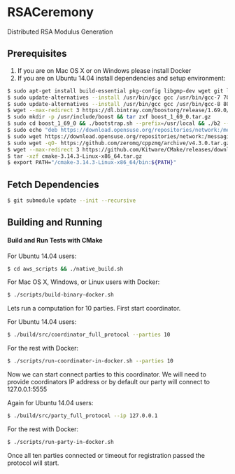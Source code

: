 # RSACeremony
Distributed RSA Modulus Generation

## Prerequisites
1. If you are on Mac OS X or on Windows please install Docker
2. If you are on Ubuntu 14.04 install dependencies and setup environment:
```bash
$ sudo apt-get install build-essential pkg-config libgmp-dev wget git libmpfr-dev libsodium-dev gcc-8 g++-8 libzmq3-dev
$ sudo update-alternatives --install /usr/bin/gcc gcc /usr/bin/gcc-7 700 --slave /usr/bin/g++ g++ /usr/bin/g++-7
$ sudo update-alternatives --install /usr/bin/gcc gcc /usr/bin/gcc-8 800 --slave /usr/bin/g++ g++ /usr/bin/g++-8
$ wget --max-redirect 3 https://dl.bintray.com/boostorg/release/1.69.0/source/boost_1_69_0.tar.gz
$ sudo mkdir -p /usr/include/boost && tar zxf boost_1_69_0.tar.gz
$ sudo cd boost_1_69_0 && ./bootstrap.sh --prefix=/usr/local && ./b2 --with=all install && echo "/usr/local/lib" >> /etc/ld.so.conf.d/local.conf && ldconfig
$ sudo echo "deb https://download.opensuse.org/repositories/network:/messaging:/zeromq:/release-stable/xUbuntu_18.04 ./" >> /etc/apt/sources.list
$ sudo wget https://download.opensuse.org/repositories/network:/messaging:/zeromq:/release-stable/xUbuntu_18.04/Release.key -qO- | apt-key add
$ sudo wget -qO- https://github.com/zeromq/cppzmq/archive/v4.3.0.tar.gz | tar xvzf - -C /usr/local/include
$ wget --max-redirect 3 https://github.com/Kitware/CMake/releases/download/v3.14.3/cmake-3.14.3-Linux-x86_64.tar.gz
$ tar -xzf cmake-3.14.3-Linux-x86_64.tar.gz
$ export PATH="/cmake-3.14.3-Linux-x86_64/bin:${PATH}"
```
## Fetch Dependencies
```bash
$ git submodule update --init --recursive
```

## Building and Running

#### Build and Run Tests with CMake 

For Ubuntu 14.04 users:
```bash
$ cd aws_scripts && ./native_build.sh
```

For Mac OS X, Windows, or Linux users with Docker:
```bash
$ ./scripts/build-binary-docker.sh
```

Lets run a computation for 10 parties. First start coordinator.

For Ubuntu 14.04 users:
```bash
$ ./build/src/coordinator_full_protocol --parties 10
```

For the rest with Docker:
```bash
$ ./scripts/run-coordinator-in-docker.sh --parties 10
```

Now we can start connect parties to this coordinator. We will need to 
provide coordinators IP address or by default our party will connect to 127.0.0.1:5555

Again for Ubuntu 14.04 users:
```bash
$ ./build/src/party_full_protocol --ip 127.0.0.1
```

For the rest with Docker:
```bash
$ ./scripts/run-party-in-docker.sh
```

Once all ten parties connected or timeout for registration passed the protocol will start.
